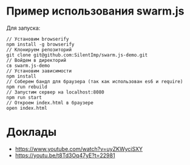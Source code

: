 # Пример использования swarm.js

Для запуска:

    // Установим browserify
    npm install -g browserify
    // Клонируем репозиторий
    git clone git@github.com:SilentImp/swarm.js-demo.git
    // Войдем в директорий
    св swarm.js-demo
    // Установим зависимости
    npm install
    // Соберем бандл для браузера (так как использован es6 и require)
    npm run rebuild
    // Запустим сервер на localhost:8080
    npm run start
    // Откроем index.html в браузере
    open index.html

# Доклады

* https://www.youtube.com/watch?v=uyZKWyciSXY
* https://youtu.be/t8Td3Oq47yE?t=22981
